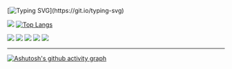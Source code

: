 

[![Typing SVG](https://readme-typing-svg.demolab.com?font=Fira+Code&weight=600&size=25&pause=1000&repeat=false&width=380&lines=Still+Waters+Run+Deep+!)](https://git.io/typing-svg)

![](https://github-readme-stats.vercel.app/api?username=HeronZing&theme=maroongold)
[![Top Langs](https://github-readme-stats.vercel.app/api/top-langs/?username=HeronZing&hide=javascript,html)](https://github.com/anuraghazra/github-readme-stats)

<span > <img src="https://img.shields.io/badge/-C++-oringe?style=flat-square&logo=javascript" /> <img src="https://img.shields.io/badge/-Python-oringe?style=flat-square&logo=javascript" /> <img src="https://img.shields.io/badge/-HTML5-E34F26?style=flat-square&logo=html5&logoColor=white" /> <img src="https://img.shields.io/badge/-CSS3-1572B6?style=flat-square&logo=css3" /> <img src="https://img.shields.io/badge/-JavaScript-oringe?style=flat-square&logo=javascript" />   </span>

------

[![Ashutosh's github activity graph](https://github-readme-activity-graph.cyclic.app/graph?username=HeronZing&theme=github-compact)](https://github.com/ashutosh00710/github-readme-activity-graph)

